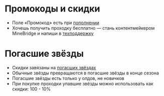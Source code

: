 # Промокоды и скидки
- Поле «Промокод» есть при [пополнении](майнбридж.рф/shop/buy)
- Хочешь получить проходку бесплатно — стань контентмейкером MineBridge и напиши в [техподдержку](t.me/HelpSupportMineBridgeBot)

# Погасшие звёзды
- Скидки завязаны на [погасших звёздах](майнбридж.рф/rules)
- Обычные звёзды превращаются в погасшие звёзды в конце сезона
- Погасшие звёзды есть только у олдов, не новичков
- При покупке проходки упавшие звёзды можно использовать как скидки: 100 - 10%